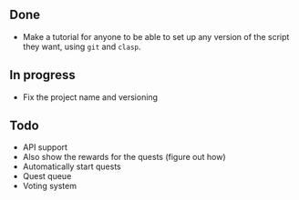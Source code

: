 ## Done
- Make a tutorial for anyone to be able to set up any version of the script they want, using `git` and `clasp`. 

## In progress
- Fix the project name and versioning

## Todo
- API support
- Also show the rewards for the quests (figure out how)
- Automatically start quests
- Quest queue
- Voting system
